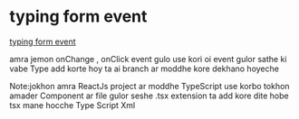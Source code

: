# typing form event

[typing form event](https://www.youtube.com/watch?v=y7YpePrc1hI&list=PLgH5QX0i9K3ruhkxHelhyahHEOH_82bGx&index=10)

amra jemon onChange , onClick event gulo use kori oi event gulor sathe ki vabe
Type add korte hoy ta ai branch ar moddhe kore dekhano hoyeche

Note:jokhon amra ReactJs project ar moddhe TypeScript use korbo tokhon amader
Component ar file gulor seshe .tsx extension ta add kore dite hobe tsx mane
hocche Type Script Xml
